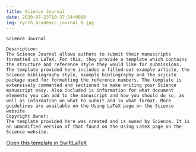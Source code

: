 ```yaml
---
title: Science Journal
date: 2020-07-23T10:37:54+0000
img: ryrch_academic_journal_8.jpg
---
```

```
Science Journal

Description:
The Science Journal allows authors to submit their manuscripts formatted in LaTeX. For this, they provide a template which contains the structure and reference style they would like for submissions.
The template provided here includes a filled-out example article, the Science bibliography style, example bibliography and the scicite package used for formatting the reference numbers. The template is extensively commented and sectioned to make writing your Science manuscript easy. Also included is information for what document elements you can add to the manuscript and how you should do so, as well as information on what to submit and in what format. More guidelines are available on the Using LaTeX page on the Science website
Copyright Owner:
The template provided here was created and is owned by Science. It is an unmodified version of that found on the Using LaTeX page on the Science website.
```
[Open this template in SwiftLaTeX](https://www.swiftlatex.com/project.html?import=https://swiftlatex.github.io/LaTeXBoilerPlate/zips/fbeod_scifile.zip&import_name=Science%20Journal)
